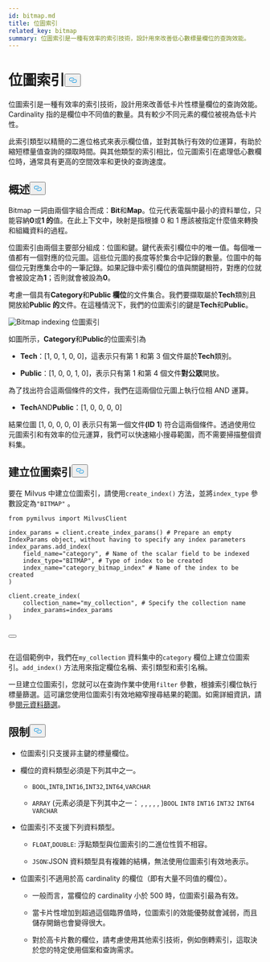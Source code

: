 ```yaml
---
id: bitmap.md
title: 位圖索引
related_key: bitmap
summary: 位圖索引是一種有效率的索引技術，設計用來改善低心數標量欄位的查詢效能。
---
```

<h1 id="BITMAP​" class="common-anchor-header">位圖索引<button data-href="#BITMAP​" class="anchor-icon" translate="no">
      <svg translate="no"
        aria-hidden="true"
        focusable="false"
        height="20"
        version="1.1"
        viewBox="0 0 16 16"
        width="16"
      >
        <path
          fill="#0092E4"
          fill-rule="evenodd"
          d="M4 9h1v1H4c-1.5 0-3-1.69-3-3.5S2.55 3 4 3h4c1.45 0 3 1.69 3 3.5 0 1.41-.91 2.72-2 3.25V8.59c.58-.45 1-1.27 1-2.09C10 5.22 8.98 4 8 4H4c-.98 0-2 1.22-2 2.5S3 9 4 9zm9-3h-1v1h1c1 0 2 1.22 2 2.5S13.98 12 13 12H9c-.98 0-2-1.22-2-2.5 0-.83.42-1.64 1-2.09V6.25c-1.09.53-2 1.84-2 3.25C6 11.31 7.55 13 9 13h4c1.45 0 3-1.69 3-3.5S14.5 6 13 6z"
        ></path>
      </svg>
    </button></h1><p>位圖索引是一種有效率的索引技術，設計用來改善低卡片性標量欄位的查詢效能。Cardinality 指的是欄位中不同值的數量。具有較少不同元素的欄位被視為低卡片性。</p>
<p>此索引類型以精簡的二進位格式來表示欄位值，並對其執行有效的位運算，有助於縮短標量值查詢的擷取時間。與其他類型的索引相比，位元圖索引在處理低心數欄位時，通常具有更高的空間效率和更快的查詢速度。</p>
<h2 id="Overview" class="common-anchor-header">概述<button data-href="#Overview" class="anchor-icon" translate="no">
      <svg translate="no"
        aria-hidden="true"
        focusable="false"
        height="20"
        version="1.1"
        viewBox="0 0 16 16"
        width="16"
      >
        <path
          fill="#0092E4"
          fill-rule="evenodd"
          d="M4 9h1v1H4c-1.5 0-3-1.69-3-3.5S2.55 3 4 3h4c1.45 0 3 1.69 3 3.5 0 1.41-.91 2.72-2 3.25V8.59c.58-.45 1-1.27 1-2.09C10 5.22 8.98 4 8 4H4c-.98 0-2 1.22-2 2.5S3 9 4 9zm9-3h-1v1h1c1 0 2 1.22 2 2.5S13.98 12 13 12H9c-.98 0-2-1.22-2-2.5 0-.83.42-1.64 1-2.09V6.25c-1.09.53-2 1.84-2 3.25C6 11.31 7.55 13 9 13h4c1.45 0 3-1.69 3-3.5S14.5 6 13 6z"
        ></path>
      </svg>
    </button></h2><p>Bitmap 一詞由兩個字組合而成：<strong>Bit</strong>和<strong>Map</strong>。位元代表電腦中最小的資料單位，只能容納<strong>0</strong>或<strong>1 的</strong>值。在此上下文中，映射是指根據 0 和 1 應該被指定什麼值來轉換和組織資料的過程。</p>
<p>位圖索引由兩個主要部分組成：位圖和鍵。鍵代表索引欄位中的唯一值。每個唯一值都有一個對應的位元圖。這些位元圖的長度等於集合中記錄的數量。位圖中的每個位元對應集合中的一筆記錄。如果記錄中索引欄位的值與關鍵相符，對應的位就會被設定為<strong>1</strong>；否則就會被設為<strong>0</strong>。</p>
<p>考慮一個具有<strong>Category</strong>和<strong>Public 欄位</strong>的文件集合。我們要擷取屬於<strong>Tech</strong>類別且開放給<strong>Public 的</strong>文件。在這種情況下，我們的位圖索引的鍵是<strong>Tech</strong>和<strong>Public</strong>。</p>
<p>
  
   <span class="img-wrapper"> <img translate="no" src="/docs/v2.6.x/assets/bitmap.png" alt="Bitmap indexing" class="doc-image" id="bitmap-indexing" />
   </span> <span class="img-wrapper"> <span>位圖索引</span> </span></p>
<p>如圖所示，<strong>Category</strong>和<strong>Public</strong>的位圖索引為</p>
<ul>
<li><p><strong>Tech</strong>：[1, 0, 1, 0, 0]，這表示只有第 1 和第 3 個文件屬於<strong>Tech</strong>類別。</p></li>
<li><p><strong>Public</strong>：[1, 0, 0, 1, 0]，表示只有第 1 和第 4 個文件<strong>對公眾</strong>開放。</p></li>
</ul>
<p>為了找出符合這兩個條件的文件，我們在這兩個位元圖上執行位相 AND 運算。</p>
<ul>
<li><strong>Tech</strong>AND<strong>Public</strong>：[1, 0, 0, 0, 0]</li>
</ul>
<p>結果位圖 [1, 0, 0, 0, 0] 表示只有第一個文件<strong>(ID</strong> <strong>1</strong>) 符合這兩個條件。透過使用位元圖索引和有效率的位元運算，我們可以快速縮小搜尋範圍，而不需要掃描整個資料集。</p>
<h2 id="Create-a-bitmap-index" class="common-anchor-header">建立位圖索引<button data-href="#Create-a-bitmap-index" class="anchor-icon" translate="no">
      <svg translate="no"
        aria-hidden="true"
        focusable="false"
        height="20"
        version="1.1"
        viewBox="0 0 16 16"
        width="16"
      >
        <path
          fill="#0092E4"
          fill-rule="evenodd"
          d="M4 9h1v1H4c-1.5 0-3-1.69-3-3.5S2.55 3 4 3h4c1.45 0 3 1.69 3 3.5 0 1.41-.91 2.72-2 3.25V8.59c.58-.45 1-1.27 1-2.09C10 5.22 8.98 4 8 4H4c-.98 0-2 1.22-2 2.5S3 9 4 9zm9-3h-1v1h1c1 0 2 1.22 2 2.5S13.98 12 13 12H9c-.98 0-2-1.22-2-2.5 0-.83.42-1.64 1-2.09V6.25c-1.09.53-2 1.84-2 3.25C6 11.31 7.55 13 9 13h4c1.45 0 3-1.69 3-3.5S14.5 6 13 6z"
        ></path>
      </svg>
    </button></h2><p>要在 Milvus 中建立位圖索引，請使用<code translate="no">create_index()</code> 方法，並將<code translate="no">index_type</code> 參數設定為<code translate="no">&quot;BITMAP&quot;</code> 。</p>
<pre><code translate="no" class="language-python"><span class="hljs-keyword">from</span> pymilvus <span class="hljs-keyword">import</span> MilvusClient​
​
index_params = client.create_index_params() <span class="hljs-comment"># Prepare an empty IndexParams object, without having to specify any index parameters​</span>
index_params.add_index(​
    field_name=<span class="hljs-string">&quot;category&quot;</span>, <span class="hljs-comment"># Name of the scalar field to be indexed​</span>
    index_type=<span class="hljs-string">&quot;BITMAP&quot;</span>, <span class="hljs-comment"># Type of index to be created​</span>
    index_name=<span class="hljs-string">&quot;category_bitmap_index&quot;</span> <span class="hljs-comment"># Name of the index to be created​</span>
)​
​
client.create_index(​
    collection_name=<span class="hljs-string">&quot;my_collection&quot;</span>, <span class="hljs-comment"># Specify the collection name​</span>
    index_params=index_params​
)​

<button class="copy-code-btn"></button></code></pre>
<p>在這個範例中，我們在<code translate="no">my_collection</code> 資料集中的<code translate="no">category</code> 欄位上建立位圖索引。<code translate="no">add_index()</code> 方法用來指定欄位名稱、索引類型和索引名稱。</p>
<p>一旦建立位圖索引，您就可以在查詢作業中使用<code translate="no">filter</code> 參數，根據索引欄位執行標量篩選。這可讓您使用位圖索引有效地縮窄搜尋結果的範圍。如需詳細資訊，請參<a href="/docs/zh-hant/boolean.md">閱元資料篩選</a>。</p>
<h2 id="Limits" class="common-anchor-header">限制<button data-href="#Limits" class="anchor-icon" translate="no">
      <svg translate="no"
        aria-hidden="true"
        focusable="false"
        height="20"
        version="1.1"
        viewBox="0 0 16 16"
        width="16"
      >
        <path
          fill="#0092E4"
          fill-rule="evenodd"
          d="M4 9h1v1H4c-1.5 0-3-1.69-3-3.5S2.55 3 4 3h4c1.45 0 3 1.69 3 3.5 0 1.41-.91 2.72-2 3.25V8.59c.58-.45 1-1.27 1-2.09C10 5.22 8.98 4 8 4H4c-.98 0-2 1.22-2 2.5S3 9 4 9zm9-3h-1v1h1c1 0 2 1.22 2 2.5S13.98 12 13 12H9c-.98 0-2-1.22-2-2.5 0-.83.42-1.64 1-2.09V6.25c-1.09.53-2 1.84-2 3.25C6 11.31 7.55 13 9 13h4c1.45 0 3-1.69 3-3.5S14.5 6 13 6z"
        ></path>
      </svg>
    </button></h2><ul>
<li><p>位圖索引只支援非主鍵的標量欄位。</p></li>
<li><p>欄位的資料類型必須是下列其中之一。</p>
<ul>
<li><p><code translate="no">BOOL</code>,<code translate="no">INT8</code>,<code translate="no">INT16</code>,<code translate="no">INT32</code>,<code translate="no">INT64</code>,<code translate="no">VARCHAR</code></p></li>
<li><p><code translate="no">ARRAY</code> (元素必須是下列其中之一： , , , , , )<code translate="no">BOOL</code> <code translate="no">INT8</code> <code translate="no">INT16</code> <code translate="no">INT32</code> <code translate="no">INT64</code> <code translate="no">VARCHAR</code></p></li>
</ul></li>
<li><p>位圖索引不支援下列資料類型。</p>
<ul>
<li><p><code translate="no">FLOAT</code>,<code translate="no">DOUBLE</code>: 浮點類型與位圖索引的二進位性質不相容。</p></li>
<li><p><code translate="no">JSON</code>:JSON 資料類型具有複雜的結構，無法使用位圖索引有效地表示。</p></li>
</ul></li>
<li><p>位圖索引不適用於高 cardinality 的欄位（即有大量不同值的欄位）。</p>
<ul>
<li><p>一般而言，當欄位的 cardinality 小於 500 時，位圖索引最為有效。</p></li>
<li><p>當卡片性增加到超過這個臨界值時，位圖索引的效能優勢就會減弱，而且儲存開銷也會變得很大。</p></li>
<li><p>對於高卡片數的欄位，請考慮使用其他索引技術，例如倒轉索引，這取決於您的特定使用個案和查詢需求。</p></li>
</ul></li>
</ul>

